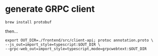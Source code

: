 # generate GRPC client

```
brew install protobuf
```

then...

```
export OUT_DIR=./frontend/src/client-api; protoc annotation.proto \
--js_out=import_style=typescript:$OUT_DIR \
--grpc-web_out=import_style=typescript,mode=grpcwebtext:$OUT_DIR
```
